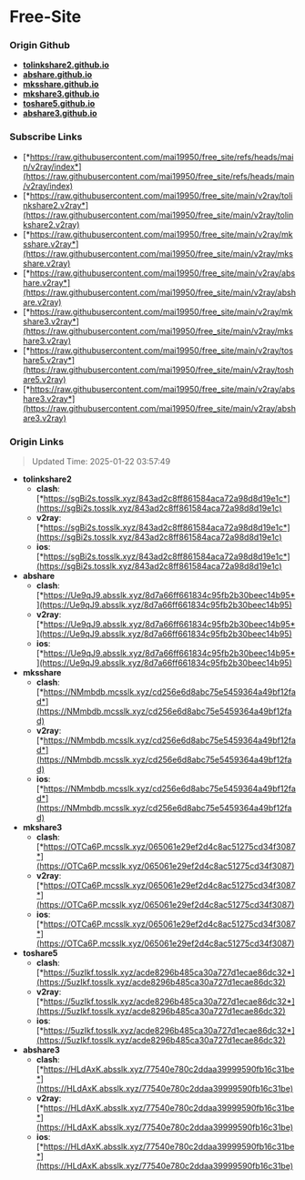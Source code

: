 # Free-Site

### Origin Github

- [**tolinkshare2.github.io**](https://github.com/tolinkshare2/tolinkshare2.github.io)
- [**abshare.github.io**](https://github.com/abshare/abshare.github.io)
- [**mksshare.github.io**](https://github.com/mksshare/mksshare.github.io)
- [**mkshare3.github.io**](https://github.com/mkshare3/mkshare3.github.io)
- [**toshare5.github.io**](https://github.com/toshare5/toshare5.github.io)
- [**abshare3.github.io**](https://github.com/abshare3/abshare3.github.io)

### Subscribe Links

- [*https://raw.githubusercontent.com/mai19950/free_site/refs/heads/main/v2ray/index*](https://raw.githubusercontent.com/mai19950/free_site/refs/heads/main/v2ray/index)
- [*https://raw.githubusercontent.com/mai19950/free_site/main/v2ray/tolinkshare2.v2ray*](https://raw.githubusercontent.com/mai19950/free_site/main/v2ray/tolinkshare2.v2ray)
- [*https://raw.githubusercontent.com/mai19950/free_site/main/v2ray/mksshare.v2ray*](https://raw.githubusercontent.com/mai19950/free_site/main/v2ray/mksshare.v2ray)
- [*https://raw.githubusercontent.com/mai19950/free_site/main/v2ray/abshare.v2ray*](https://raw.githubusercontent.com/mai19950/free_site/main/v2ray/abshare.v2ray)
- [*https://raw.githubusercontent.com/mai19950/free_site/main/v2ray/mkshare3.v2ray*](https://raw.githubusercontent.com/mai19950/free_site/main/v2ray/mkshare3.v2ray)
- [*https://raw.githubusercontent.com/mai19950/free_site/main/v2ray/toshare5.v2ray*](https://raw.githubusercontent.com/mai19950/free_site/main/v2ray/toshare5.v2ray)
- [*https://raw.githubusercontent.com/mai19950/free_site/main/v2ray/abshare3.v2ray*](https://raw.githubusercontent.com/mai19950/free_site/main/v2ray/abshare3.v2ray)

### Origin Links

> Updated Time: 2025-01-22 03:57:49

- **tolinkshare2**
  - **clash**: [*https://sgBi2s.tosslk.xyz/843ad2c8ff861584aca72a98d8d19e1c*](https://sgBi2s.tosslk.xyz/843ad2c8ff861584aca72a98d8d19e1c)
  - **v2ray**: [*https://sgBi2s.tosslk.xyz/843ad2c8ff861584aca72a98d8d19e1c*](https://sgBi2s.tosslk.xyz/843ad2c8ff861584aca72a98d8d19e1c)
  - **ios**: [*https://sgBi2s.tosslk.xyz/843ad2c8ff861584aca72a98d8d19e1c*](https://sgBi2s.tosslk.xyz/843ad2c8ff861584aca72a98d8d19e1c)
- **abshare**
  - **clash**: [*https://Ue9qJ9.absslk.xyz/8d7a66ff661834c95fb2b30beec14b95*](https://Ue9qJ9.absslk.xyz/8d7a66ff661834c95fb2b30beec14b95)
  - **v2ray**: [*https://Ue9qJ9.absslk.xyz/8d7a66ff661834c95fb2b30beec14b95*](https://Ue9qJ9.absslk.xyz/8d7a66ff661834c95fb2b30beec14b95)
  - **ios**: [*https://Ue9qJ9.absslk.xyz/8d7a66ff661834c95fb2b30beec14b95*](https://Ue9qJ9.absslk.xyz/8d7a66ff661834c95fb2b30beec14b95)
- **mksshare**
  - **clash**: [*https://NMmbdb.mcsslk.xyz/cd256e6d8abc75e5459364a49bf12fad*](https://NMmbdb.mcsslk.xyz/cd256e6d8abc75e5459364a49bf12fad)
  - **v2ray**: [*https://NMmbdb.mcsslk.xyz/cd256e6d8abc75e5459364a49bf12fad*](https://NMmbdb.mcsslk.xyz/cd256e6d8abc75e5459364a49bf12fad)
  - **ios**: [*https://NMmbdb.mcsslk.xyz/cd256e6d8abc75e5459364a49bf12fad*](https://NMmbdb.mcsslk.xyz/cd256e6d8abc75e5459364a49bf12fad)
- **mkshare3**
  - **clash**: [*https://OTCa6P.mcsslk.xyz/065061e29ef2d4c8ac51275cd34f3087*](https://OTCa6P.mcsslk.xyz/065061e29ef2d4c8ac51275cd34f3087)
  - **v2ray**: [*https://OTCa6P.mcsslk.xyz/065061e29ef2d4c8ac51275cd34f3087*](https://OTCa6P.mcsslk.xyz/065061e29ef2d4c8ac51275cd34f3087)
  - **ios**: [*https://OTCa6P.mcsslk.xyz/065061e29ef2d4c8ac51275cd34f3087*](https://OTCa6P.mcsslk.xyz/065061e29ef2d4c8ac51275cd34f3087)
- **toshare5**
  - **clash**: [*https://5uzIkf.tosslk.xyz/acde8296b485ca30a727d1ecae86dc32*](https://5uzIkf.tosslk.xyz/acde8296b485ca30a727d1ecae86dc32)
  - **v2ray**: [*https://5uzIkf.tosslk.xyz/acde8296b485ca30a727d1ecae86dc32*](https://5uzIkf.tosslk.xyz/acde8296b485ca30a727d1ecae86dc32)
  - **ios**: [*https://5uzIkf.tosslk.xyz/acde8296b485ca30a727d1ecae86dc32*](https://5uzIkf.tosslk.xyz/acde8296b485ca30a727d1ecae86dc32)
- **abshare3**
  - **clash**: [*https://HLdAxK.absslk.xyz/77540e780c2ddaa39999590fb16c31be*](https://HLdAxK.absslk.xyz/77540e780c2ddaa39999590fb16c31be)
  - **v2ray**: [*https://HLdAxK.absslk.xyz/77540e780c2ddaa39999590fb16c31be*](https://HLdAxK.absslk.xyz/77540e780c2ddaa39999590fb16c31be)
  - **ios**: [*https://HLdAxK.absslk.xyz/77540e780c2ddaa39999590fb16c31be*](https://HLdAxK.absslk.xyz/77540e780c2ddaa39999590fb16c31be)
